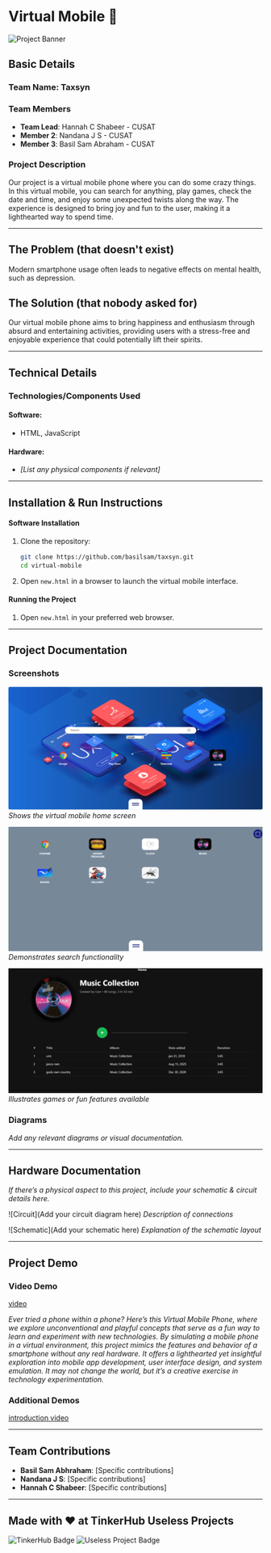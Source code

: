 
# Virtual Mobile 🎯

![Project Banner](https://github.com/user-attachments/assets/35332e92-44cb-425b-9dff-27bcf1023c6c)

## Basic Details

### Team Name: Taxsyn

### Team Members
- **Team Lead**: Hannah C Shabeer - CUSAT
- **Member 2**: Nandana J S - CUSAT
- **Member 3**: Basil Sam Abraham - CUSAT

### Project Description
Our project is a virtual mobile phone where you can do some crazy things. In this virtual mobile, you can search for anything, play games, check the date and time, and enjoy some unexpected twists along the way. The experience is designed to bring joy and fun to the user, making it a lighthearted way to spend time.

---

## The Problem (that doesn't exist)
Modern smartphone usage often leads to negative effects on mental health, such as depression.

## The Solution (that nobody asked for)
Our virtual mobile phone aims to bring happiness and enthusiasm through absurd and entertaining activities, providing users with a stress-free and enjoyable experience that could potentially lift their spirits.

---

## Technical Details

### Technologies/Components Used

#### Software:
- HTML, JavaScript

#### Hardware:
- *[List any physical components if relevant]*

---

## Installation & Run Instructions

#### Software Installation
1. Clone the repository:
   ```bash
   git clone https://github.com/basilsam/taxsyn.git
   cd virtual-mobile
   ```
2. Open `new.html` in a browser to launch the virtual mobile interface.

#### Running the Project
1. Open `new.html` in your preferred web browser.

---

## Project Documentation

### Screenshots
![Screenshot1](documents/Screenshot%202024-11-03%20093809.png)
*Shows the virtual mobile home screen*

![Screenshot2](documents/Screenshot%202024-11-03%20093919.png)
*Demonstrates search functionality*

![Screenshot3](documents/Screenshot%202024-11-03%20093943.png)
*Illustrates games or fun features available*

### Diagrams
*Add any relevant diagrams or visual documentation.*

---

## Hardware Documentation
*If there’s a physical aspect to this project, include your schematic & circuit details here.*

![Circuit](Add your circuit diagram here)
*Description of connections*

![Schematic](Add your schematic here)
*Explanation of the schematic layout*

---

## Project Demo

### Video Demo
[video](https://github.com/user-attachments/assets/2b9a0265-2490-4930-bc97-dfb8de3d07e0)

*Ever tried a phone within a phone? Here’s this Virtual Mobile Phone, where we explore unconventional and playful concepts that serve as a fun way to learn and experiment with new technologies. By simulating a mobile phone in a virtual environment, this project mimics the features and behavior of a smartphone without any real hardware. It offers a lighthearted yet insightful exploration into mobile app development, user interface design, and system emulation. It may not change the world, but it’s a creative exercise in technology experimentation.*

### Additional Demos
[introduction video](https://github.com/user-attachments/assets/6a0646a4-7c86-451f-9b6a-5823f73fa7dc)

---

## Team Contributions
- **Basil Sam Abhraham**: [Specific contributions]
- **Nandana J S**: [Specific contributions]
- **Hannah C Shabeer**: [Specific contributions]

---

## Made with ❤️ at TinkerHub Useless Projects

![TinkerHub Badge](https://img.shields.io/badge/TinkerHub-24?color=%23000000&link=https%3A%2F%2Fwww.tinkerhub.org%2F)
![Useless Project Badge](https://img.shields.io/badge/UselessProject--24-24?link=https%3A%2F%2Fwww.tinkerhub.org%2Fevents%2FQ2Q1TQKX6Q%2FUseless%2520Projects)

